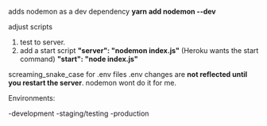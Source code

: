 adds nodemon as a dev dependency
**yarn add nodemon --dev**

adjust scripts
1. test to server.
2. add a start script
**"server": "nodemon index.js"**
(Heroku wants the start command)
**"start": "node index.js"**


screaming_snake_case for .env files
.env changes are **not reflected until you restart the server**.
nodemon wont do it for me.

Environments:

-development
-staging/testing
-production